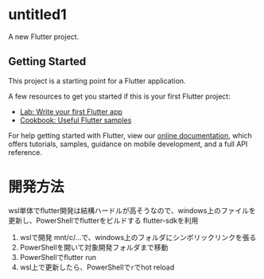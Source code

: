 # untitled1

A new Flutter project.

## Getting Started

This project is a starting point for a Flutter application.

A few resources to get you started if this is your first Flutter project:

- [Lab: Write your first Flutter app](https://flutter.dev/docs/get-started/codelab)
- [Cookbook: Useful Flutter samples](https://flutter.dev/docs/cookbook)

For help getting started with Flutter, view our
[online documentation](https://flutter.dev/docs), which offers tutorials,
samples, guidance on mobile development, and a full API reference.


# 開発方法

wsl単体でflutter開発は結構ハードルが高そうなので、windows上のファイルを更新し、PowerShellでflutterをビルドする
flutter-sdkを利用
1. wslで開発 mnt/c/...で、windows上のフォルダにシンボリックリンクを張る
1. PowerShellを開いて対象開発フォルダまで移動
1. PowerShellでflutter run
1. wsl上で更新したら、PowerShellで`r`でhot reload
